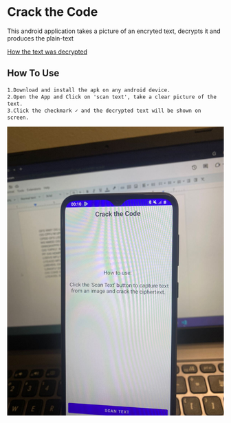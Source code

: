 # Crack the Code

 This android application takes a picture of an encryted text, decrypts it and produces the plain-text

  [How the text was decrypted](./Material/Decryption.pdf)


## How To Use

    1.Download and install the apk on any android device.
    2.Open the App and Click on 'scan text', take a clear picture of the text.
    3.Click the checkmark ✓ and the decrypted text will be shown on screen.


![Alt text](Image.jpeg)
